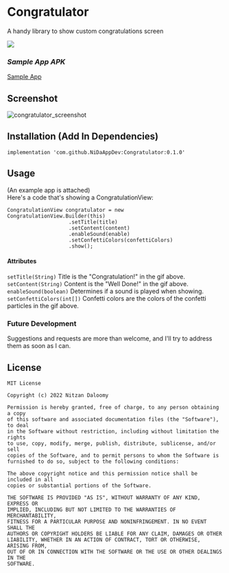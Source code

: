 # Congratulator
A handy library to show custom congratulations screen

[![](https://jitpack.io/v/NiDaAppDev/Congratulator.svg)](https://jitpack.io/#NiDaAppDev/Congratulator)

### <b><i>Sample App APK</b></i>
[Sample App](https://github.com/NiDaAppDev/Congratulator/raw/master/Congratulator/sample%20app.apk)

## Screenshot

![congratulator_screenshot](https://user-images.githubusercontent.com/30749705/182738184-864bd340-3632-40f8-b28d-f4feaf5b2c3b.gif)

## Installation (Add In Dependencies)
	implementation 'com.github.NiDaAppDev:Congratulator:0.1.0'

## Usage
(An example app is attached)\
Here's a code that's showing a CongratulationView:

	CongratulationView congratulator = new CongratulationView.Builder(this)
                        .setTitle(title)
                        .setContent(content)
                        .enableSound(enable)
                        .setConfettiColors(confettiColors)
                        .show();
#### Attributes
<code>setTitle(String)</code> Title is the "Congratulation!" in the gif above.\
<code>setContent(String)</code> Content is the "Well Done!" in the gif above.\
<code>enableSound(boolean)</code> Determines if a sound is played when showing.\
<code>setConfettiColors(int[])</code> Confetti colors are the colors of the confetti particles in the gif above.

### Future Development
Suggestions and requests are more than welcome, and I'll try to address them as soon as I can.

## License
	MIT License

	Copyright (c) 2022 Nitzan Daloomy

	Permission is hereby granted, free of charge, to any person obtaining a copy
	of this software and associated documentation files (the "Software"), to deal
	in the Software without restriction, including without limitation the rights
	to use, copy, modify, merge, publish, distribute, sublicense, and/or sell
	copies of the Software, and to permit persons to whom the Software is
	furnished to do so, subject to the following conditions:

	The above copyright notice and this permission notice shall be included in all
	copies or substantial portions of the Software.

	THE SOFTWARE IS PROVIDED "AS IS", WITHOUT WARRANTY OF ANY KIND, EXPRESS OR
	IMPLIED, INCLUDING BUT NOT LIMITED TO THE WARRANTIES OF MERCHANTABILITY,
	FITNESS FOR A PARTICULAR PURPOSE AND NONINFRINGEMENT. IN NO EVENT SHALL THE
	AUTHORS OR COPYRIGHT HOLDERS BE LIABLE FOR ANY CLAIM, DAMAGES OR OTHER
	LIABILITY, WHETHER IN AN ACTION OF CONTRACT, TORT OR OTHERWISE, ARISING FROM,
	OUT OF OR IN CONNECTION WITH THE SOFTWARE OR THE USE OR OTHER DEALINGS IN THE
	SOFTWARE.
